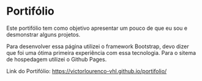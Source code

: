 # Portifólio
 
 Este portifólio tem como objetivo apresentar um pouco de que eu sou e desmonstrar alguns projetos.
 
 Para desenvolver essa página utilizei o framework Bootstrap, devo dizer que foi uma ótima primeira experiência com essa tecnologia. Para o sitema de hospedagem utilizei o Github Pages.
 
 Link do Portifólio: https://victorlourenco-vhl.github.io/portifolio/
  
 


